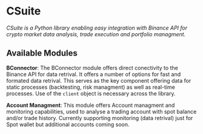 # CSuite
*CSuite is a Python library enabling easy integration with Binance API for crypto market data analysis, trade execution and portfolio managment.*


## Available Modules
**BConnector**: The BConnector module offers direct conectivity to the Binance API for data retrival. It offers a number of options for fast and formated data retrival. This serves as the key component offering data for static processes (backtesting, risk managment) as well as real-time processes. Use of the `client` object is necessary across the library.  

**Account Managment**: This module offers Account managment and monitoring capabilities, used to analyse a trading account with spot balance and/or trade history. Currently supporting monitoring (data retrival) just for Spot wallet but additional accounts coming soon. 

